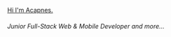 [Hi I'm Acapnes.](https://acapnes.github.io/Acapnes/)
###### Junior Full-Stack Web & Mobile Developer and more...
